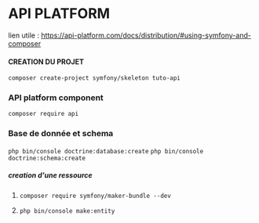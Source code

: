 # API PLATFORM

lien utile :
https://api-platform.com/docs/distribution/#using-symfony-and-composer

#### CREATION DU PROJET
`` composer create-project symfony/skeleton tuto-api ``

### API platform component
`` composer require api ``

### Base de donnée et schema
`` php bin/console doctrine:database:create ``
``php bin/console doctrine:schema:create ``

##### creation d'une ressource
1. ``composer require symfony/maker-bundle --dev ``

2. `` php bin/console make:entity ``